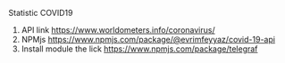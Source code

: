 Statistic COVID19
1. API link https://www.worldometers.info/coronavirus/
2. NPMjs https://www.npmjs.com/package/@evrimfeyyaz/covid-19-api
3. Install module the lick https://www.npmjs.com/package/telegraf

